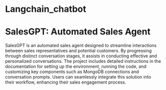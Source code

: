 # Langchain_chatbot
# SalesGPT: Automated Sales Agent

SalesGPT is an automated sales agent designed to streamline interactions between sales representatives and potential customers. By progressing through distinct conversation stages, it assists in conducting effective and personalized conversations. The project includes detailed instructions in the documentation for setting up the environment, running the code, and customizing key components such as MongoDB connections and conversation prompts. Users can seamlessly integrate this solution into their workflow, enhancing their sales engagement process.
